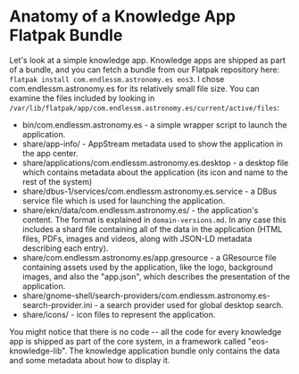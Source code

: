 # Anatomy of a Knowledge App Flatpak Bundle

Let's look at a simple knowledge app. Knowledge apps are shipped as part of a bundle, and
you can fetch a bundle from our Flatpak repository here:
`flatpak install com.endlessm.astronomy.es eos3`. I chose com.endlessm.astronomy.es for its
relatively small file size.
You can examine the files included by looking in `/var/lib/flatpak/app/com.endlessm.astronomy.es/current/active/files`:

 * bin/com.endlessm.astronomy.es - a simple wrapper script to launch the
   application.
 * share/app-info/ - AppStream metadata used to show the application in
   the app center.
 * share/applications/com.endlessm.astronomy.es.desktop - a desktop file
   which contains
   metadata about the application (its icon and name to the rest of the system)
 * share/dbus-1/services/com.endlessm.astronomy.es.service - a DBus
   service file which is
   used for launching the application.
 * share/ekn/data/com.endlessm.astronomy.es/ - the application's
   content. The format is explained in `domain-versions.md`. In any case
   this includes a shard file containing all of the data in
   the application (HTML files, PDFs, images and videos, along with JSON-LD metadata
   describing each entry).
 * share/com.endlessm.astronomy.es/app.gresource - a GResource file
   containing assets used by the
   application, like the logo, background images, and also the "app.json", which describes
   the presentation of the application.
 * share/gnome-shell/search-providers/com.endlessm.astronomy.es-search-provider.ini -
   a search
   provider used for global desktop search.
 * share/icons/ - icon files to represent the application.

You might notice that there is no code -- all the code for every knowledge app is shipped
as part of the core system, in a framework called "eos-knowledge-lib". The knowledge
application bundle only contains the data and some metadata about how to display it.
